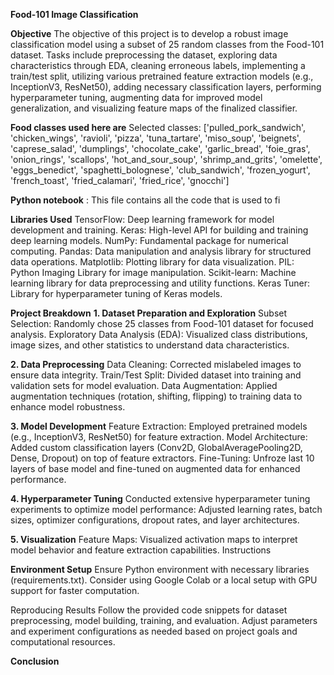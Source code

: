 **Food-101 Image Classification**

**Objective**
The objective of this project is to develop a robust image classification model using a subset of 25 random classes from the Food-101 dataset. Tasks include preprocessing the dataset, exploring data characteristics through EDA, cleaning erroneous labels, implementing a train/test split, utilizing various pretrained feature extraction models (e.g., InceptionV3, ResNet50), adding necessary classification layers, performing hyperparameter tuning, augmenting data for improved model generalization, and visualizing feature maps of the finalized classifier.

**Food classes used here are**
Selected classes: ['pulled_pork_sandwich', 'chicken_wings', 'ravioli', 'pizza', 'tuna_tartare', 'miso_soup', 'beignets', 'caprese_salad', 'dumplings', 'chocolate_cake', 'garlic_bread', 'foie_gras', 'onion_rings', 'scallops', 'hot_and_sour_soup', 'shrimp_and_grits', 'omelette', 'eggs_benedict', 'spaghetti_bolognese', 'club_sandwich', 'frozen_yogurt', 'french_toast', 'fried_calamari', 'fried_rice', 'gnocchi']

**Python notebook** : This file contains all the code that is used to fi

**Libraries Used**
TensorFlow: Deep learning framework for model development and training.
Keras: High-level API for building and training deep learning models.
NumPy: Fundamental package for numerical computing.
Pandas: Data manipulation and analysis library for structured data operations.
Matplotlib: Plotting library for data visualization.
PIL: Python Imaging Library for image manipulation.
Scikit-learn: Machine learning library for data preprocessing and utility functions.
Keras Tuner: Library for hyperparameter tuning of Keras models.

**Project Breakdown**
**1. Dataset Preparation and Exploration**
Subset Selection: Randomly chose 25 classes from Food-101 dataset for focused analysis.
Exploratory Data Analysis (EDA): Visualized class distributions, image sizes, and other statistics to understand data characteristics.

**2. Data Preprocessing**
Data Cleaning: Corrected mislabeled images to ensure data integrity.
Train/Test Split: Divided dataset into training and validation sets for model evaluation.
Data Augmentation: Applied augmentation techniques (rotation, shifting, flipping) to training data to enhance model robustness.

**3. Model Development**
Feature Extraction: Employed pretrained models (e.g., InceptionV3, ResNet50) for feature extraction.
Model Architecture: Added custom classification layers (Conv2D, GlobalAveragePooling2D, Dense, Dropout) on top of feature extractors.
Fine-Tuning: Unfroze last 10 layers of base model and fine-tuned on augmented data for enhanced performance.

**4. Hyperparameter Tuning**
Conducted extensive hyperparameter tuning experiments to optimize model performance:
Adjusted learning rates, batch sizes, optimizer configurations, dropout rates, and layer architectures.

**5. Visualization**
Feature Maps: Visualized activation maps to interpret model behavior and feature extraction capabilities.
Instructions


**Environment Setup**
Ensure Python environment with necessary libraries (requirements.txt).
Consider using Google Colab or a local setup with GPU support for faster computation.

Reproducing Results
Follow the provided code snippets for dataset preprocessing, model building, training, and evaluation.
Adjust parameters and experiment configurations as needed based on project goals and computational resources.

**Conclusion**

